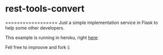 # rest-tools-convert
==================
Just a simple implementation service in Flask to help some other developers.

This example is running in heroku, right [here](alexandre-tools.herokuapp.com "Heroku App"):

Fell free to improove and fork (: